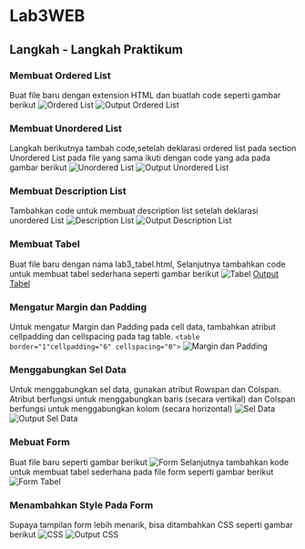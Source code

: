 # Lab3WEB
## Langkah - Langkah Praktikum
### Membuat Ordered List
Buat file baru dengan extension HTML dan buatlah code seperti gambar berikut
![Ordered List](Screenshot/OrderedList.png)
![Output Ordered List](Screenshot/OutoutOrderedList.png)
### Membuat Unordered List
Langkah berikutnya tambah code,setelah deklarasi ordered list pada section Unordered List pada file yang sama ikuti dengan code yang ada pada gambar berikut
![Unordered List](Screenshot/UnorderedList.png)
![Output Unordered List](Screenshot/OutputUnorderedList.png)
### Membuat Description List
Tambahkan code untuk membuat description list setelah deklarasi unordered List
![Description List](Screenshot/DescriptionList.png)
![Output Description List](Screenshot/OutoutOrderedList.png)
### Membuat Tabel
Buat file baru dengan nama lab3_tabel.html, Selanjutnya tambahkan code untuk membuat tabel sederhana seperti gambar berikut
![Tabel](Screenshot/Tabel.png)
[Output Tabel](Screenshot/Outputtabel.png)
### Mengatur Margin dan Padding
Untuk mengatur Margin dan Padding pada cell data, tambahkan atribut cellpadding dan cellspacing pada tag table. `<table border="1"cellpadding="6" cellspacing="0">`
![Margin dan Padding](Screenshot/OutputMarginPadding.png)
### Menggabungkan Sel Data
Untuk menggabungkan sel data, gunakan atribut Rowspan dan Colspan. Atribut berfungsi untuk menggabungkan baris (secara vertikal) dan Colspan berfungsi untuk menggabungkan kolom (secara horizontal)
![Sel Data](Screenshot/Selldata.png)
![Output Sel Data](Screenshot/Outputtabel.png)
### Mebuat Form
Buat file baru seperti gambar berikut
![Form](Screenshot/Form.png)
Selanjutnya tambahkan kode untuk membuat tabel sederhana pada file form seperti gambar berikut
![Form Tabel](Screenshot/OutputForm.png)
### Menambahkan Style Pada Form
Supaya tampilan form lebih menarik, bisa ditambahkan CSS seperti gambar berikut
![CSS](Screenshot/Style.png)
![Output CSS](Screenshot/OutputStyle.png)

